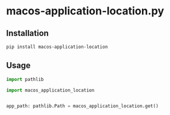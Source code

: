 # macos-application-location.py

## Installation

```sh
pip install macos-application-location
```

## Usage

```py
import pathlib

import macos_application_location


app_path: pathlib.Path = macos_application_location.get()
```
